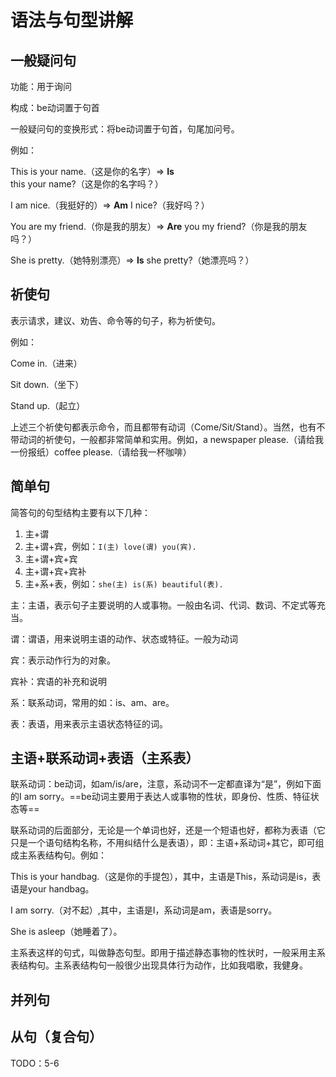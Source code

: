 # 语法与句型讲解



## 一般疑问句

功能：用于询问

构成：be动词置于句首

一般疑问句的变换形式：将be动词置于句首，句尾加问号。

例如：

This is your name.（这是你的名字）=>  **Is** this your name?（这是你的名字吗？）

I am nice.（我挺好的）=> **Am** I nice?（我好吗？）

You are my friend.（你是我的朋友）=>  **Are** you my friend?（你是我的朋友吗？）

She is pretty.（她特别漂亮）=>  **Is** she pretty?（她漂亮吗？）



## 祈使句

表示请求，建议、劝告、命令等的句子，称为祈使句。

例如：

Come in.（进来）

Sit down.（坐下）

Stand up.（起立）

上述三个祈使句都表示命令，而且都带有动词（Come/Sit/Stand）。当然，也有不带动词的祈使句，一般都非常简单和实用。例如，a newspaper please.（请给我一份报纸）coffee please.（请给我一杯咖啡）



## 简单句

简答句的句型结构主要有以下几种：

1. 主+谓
2. 主+谓+宾，例如：`I(主) love(谓) you(宾).`
3. 主+谓+宾+宾
4. 主+谓+宾+宾补
5. 主+系+表，例如：`she(主) is(系) beautiful(表).`

主：主语，表示句子主要说明的人或事物。一般由名词、代词、数词、不定式等充当。

谓：谓语，用来说明主语的动作、状态或特征。一般为动词

宾：表示动作行为的对象。

宾补：宾语的补充和说明

系：联系动词，常用的如：is、am、are。

表：表语，用来表示主语状态特征的词。



## 主语+联系动词+表语（主系表）

联系动词：be动词，如am/is/are，注意，系动词不一定都直译为“是”，例如下面的I am sorry。==be动词主要用于表达人或事物的性状，即身份、性质、特征状态等==

联系动词的后面部分，无论是一个单词也好，还是一个短语也好，都称为表语（它只是一个语句结构名称，不用纠结什么是表语），即：主语+系动词+其它，即可组成主系表结构句。例如：

This is your handbag.（这是你的手提包），其中，主语是This，系动词是is，表语是your handbag。

I am sorry.（对不起）,其中，主语是I，系动词是am，表语是sorry。

She is asleep（她睡着了）。

主系表这样的句式，叫做静态句型。即用于描述静态事物的性状时，一般采用主系表结构句。主系表结构句一般很少出现具体行为动作，比如我唱歌，我健身。









## 并列句



## 从句（复合句）









TODO：5-6